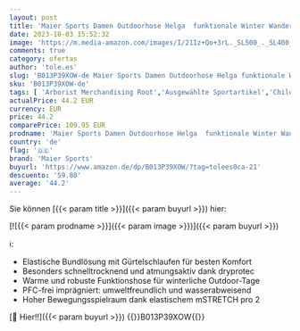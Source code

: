 ```yaml
---
layout: post
title: 'Maier Sports Damen Outdoorhose Helga  funktionale Winter Wanderhose  atmungsaktive Trekking-Hose mit warmem Fleece-Innenfutter'
date: 2023-10-03 15:52:32
image: 'https://m.media-amazon.com/images/I/21Iz+Qo+3rL._SL500_._SL400_.jpg'
comments: true
category: ofertas
author: 'tole.es'
slug: 'B013P39XOW-de Maier Sports Damen Outdoorhose Helga funktionale Winter...'
sku: 'B013P39XOW-de'
tags: [ 'Arborist Merchandising Root','Ausgewählte Sportartikel','Child 2','Child 3','Child 4','Fashion','Outdoor Hosen für Damen','Outdoor-Bekleidung','Outdoor-Bekleidung für Damen','Self Service','Special Features Stores','Sport & Freizeit','Sport Apparel Sales','Sportartspezifische Bekleidung','Sports-Promotions','ef3a019d-6628-41d5-b303-291126686917_0','ef3a019d-6628-41d5-b303-291126686917_2301','ef3a019d-6628-41d5-b303-291126686917_7401','ef3a019d-6628-41d5-b303-291126686917_8801','maier sports','🇩🇪', ]
actualPrice: 44.2 EUR
currency: EUR
price: 44.2
comparePrice: 109.95 EUR
prodname: 'Maier Sports Damen Outdoorhose Helga  funktionale Winter Wanderhose  atmungsaktive Trekking-Hose mit warmem Fleece-Innenfutter'
country: 'de'
flag: '🇩🇪'
brand: 'Maier Sports'
buyurl: 'https://www.amazon.de/dp/B013P39XOW/?tag=tolees0ca-21'
descuento: '59.80'
average: '44.2'
---
```


Sie können [{{< param title >}}]({{< param buyurl >}}) hier:

[![{{< param prodname >}}]({{< param image >}})]({{< param buyurl >}})

ℹ️:

- Elastische Bundlösung mit Gürtelschlaufen für besten Komfort
- Besonders schnelltrocknend und atmungsaktiv dank dryprotec
- Warme und robuste Funktionshose für winterliche Outdoor-Tage
- PFC-frei imprägniert: umweltfreundlich und wasserabweisend
- Hoher Bewegungsspielraum dank elastischem mSTRETCH pro 2

[🛒 Hier!!]({{< param buyurl >}})
{{<world>}}B013P39XOW{{</world>}}
